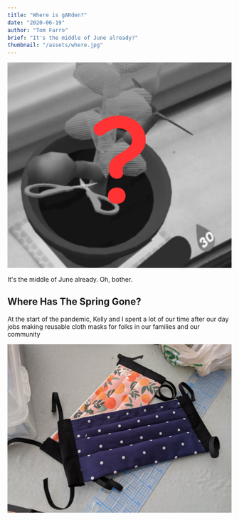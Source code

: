 ```yaml
---
title: "Where is gARden?"
date: "2020-06-19"
author: "Tom Farro"
brief: "It's the middle of June already?"
thumbnail: "/assets/where.jpg"
---
```

![mystery](../assets/where.jpg)
 
It's the middle of June already. Oh, bother. 

<!--more-->
## Where Has The Spring Gone?

At the start of the pandemic, Kelly and I spent a lot of our time after our day jobs making reusable cloth masks for folks in our families and our community

![masks](../assets/where-june/masks.png)

 

[garden]: ../games/garden

